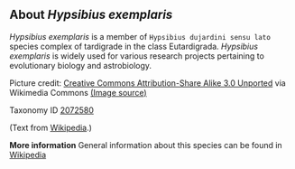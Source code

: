 **About *Hypsibius exemplaris***
-------------------------

*Hypsibius exemplaris* is a member of
`Hypsibius dujardini sensu lato` species complex of tardigrade in the class Eutardigrada. *Hypsibius exemplaris* is widely used for various research projects pertaining to evolutionary biology and astrobiology.


Picture credit: [Creative Commons Attribution-Share Alike 3.0 Unported](https://creativecommons.org/licenses/by-sa/3.0/deed.en) via Wikimedia Commons [(Image source)](https://commons.wikimedia.org/wiki/File:Waterbear.jpg)

Taxonomy ID [2072580](https://www.uniprot.org/taxonomy/2072580)

(Text from [Wikipedia](https://en.wikipedia.org/).)

**More information**
General information about this species can be found in [Wikipedia](https://en.wikipedia.org/wiki/Hypsibius_dujardini)
